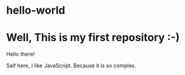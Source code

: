 # hello-world
Well, This is my first repository :-)
===============

Hello there!

Saif here, I like JavaScript. Because it is so complex.
